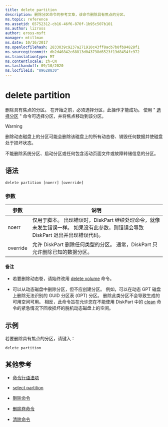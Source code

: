 ```yaml
---
title: delete partition
description: 删除分区命令的参考文章，该命令删除具有焦点的分区。
ms.topic: reference
ms.assetid: 65752312-cb16-46f6-870f-1b95c507b101
ms.author: lizross
author: eross-msft
manager: mtillman
ms.date: 10/16/2017
ms.openlocfilehash: 2833039c9237a271910c43ff8acb7b8fb94828f1
ms.sourcegitcommit: db2d46842c68813d043738d6523f13d8454fc972
ms.translationtype: MT
ms.contentlocale: zh-CN
ms.lasthandoff: 09/10/2020
ms.locfileid: "89628830"
---
```

# <a name="delete-partition"></a>delete partition

删除具有焦点的分区。 在开始之前，必须选择分区，此操作才能成功。 使用 " [选择分区](select-partition.md) " 命令可选择分区，并将焦点移动到该分区。

> [!WARNING]
> 删除动态磁盘上的分区可能会删除该磁盘上的所有动态卷、销毁任何数据并使磁盘处于损坏状态。
>
> 不能删除系统分区、启动分区或任何包含活动页面文件或故障转储信息的分区。

## <a name="syntax"></a>语法

```
delete partition [noerr] [override]
```

### <a name="parameters"></a>参数

| 参数 | 说明 |
| --------- | ----------- |
| noerr | 仅用于脚本。 出现错误时，DiskPart 继续处理命令，就像未发生错误一样。 如果没有此参数，则错误会导致 DiskPart 退出并出现错误代码。 |
| override | 允许 DiskPart 删除任何类型的分区。 通常，DiskPart 只允许删除已知的数据分区。 |

#### <a name="remarks"></a>备注

- 若要删除动态卷，请始终改用 [delete volume](delete-volume.md) 命令。

- 可以从动态磁盘中删除分区，但不应创建分区。 例如，可以在动态 GPT 磁盘上删除无法识别的 GUID 分区表 (GPT) 分区。 删除此类分区不会导致生成的可用空间可用。 相反，此命令旨在允许您在不能使用 DiskPart 中的 [clean](clean.md) 命令的紧急情况下回收损坏的脱机动态磁盘上的空间。

## <a name="examples"></a>示例

若要删除具有焦点的分区，请键入：

```
delete partition
```

## <a name="additional-references"></a>其他参考

- [命令行语法项](command-line-syntax-key.md)

- [select partition](select-partition.md)

- [删除命令](delete.md)

- [删除卷命令](delete-volume.md)

- [清除命令](clean.md)
